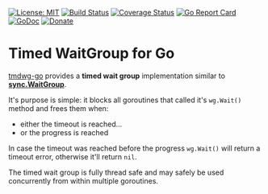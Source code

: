 [![License: MIT](https://img.shields.io/badge/License-MIT-yellow.svg)](https://opensource.org/licenses/MIT)
[![Build Status](https://travis-ci.org/qbeon/tmdwg-go.svg?branch=master)](https://travis-ci.org/qbeon/tmdwg-go)
[![Coverage Status](https://coveralls.io/repos/github/qbeon/tmdwg-go/badge.svg?branch=master)](https://coveralls.io/github/qbeon/tmdwg-go?branch=master)
[![Go Report Card](https://goreportcard.com/badge/github.com/qbeon/tmdwg-go)](https://goreportcard.com/report/github.com/qbeon/tmdwg-go)
[![GoDoc](https://godoc.org/github.com/zalando/skipper?status.svg)](https://godoc.org/github.com/qbeon/tmdwg-go)
[![Donate](https://img.shields.io/badge/Donate-PayPal-green.svg)](https://www.paypal.me/romshark)

# Timed WaitGroup for Go

[tmdwg-go](https://github.com/qbeon/tmdwg-go) provides a **timed wait group** implementation similar to **[sync.WaitGroup](https://golang.org/pkg/sync/#WaitGroup)**.

It's purpose is simple: it blocks all goroutines that called it's `wg.Wait()` method and frees them when:
- either the timeout is reached...
- or the progress is reached

In case the timeout was reached before the progress `wg.Wait()` will return a timeout error, otherwise it'll return `nil`.

The timed wait group is fully thread safe and may safely be used concurrently from within multiple goroutines.

